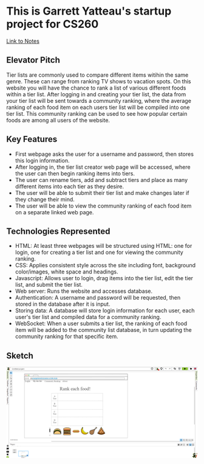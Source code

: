# This is Garrett Yatteau's startup project for CS260

[Link to Notes](notes.md)

## Elevator Pitch

Tier lists are commonly used to compare different items witihin the same genre. These can range from ranking TV shows to vacation spots. On this website you will have the chance to rank a list of various different foods within a tier list. After logging in and creating your tier list, the data from your tier list will be sent towards a community ranking, where the average ranking of each food item on each users tier list will be compiled into one tier list. This community ranking can be used to see how popular certain foods are among all users of the website.

## Key Features

+ First webpage asks the user for a username and password, then stores this login information.
+ After logging in, the tier list creator web page will be accessed, where the user can then begin ranking items into tiers.
+ The user can rename tiers, add and subtract tiers and place as many different items into each tier as they desire.
+ The user will be able to submit their tier list and make changes later if they change their mind.
+ The user will be able to view the community ranking of each food item on a separate linked web page.

## Technologies Represented

+ HTML: At least three webpages will be structured using HTML: one for login, one for creating a tier list and one for viewing the community ranking.
+ CSS: Applies consistent style across the site including font, background color/images, white space and headings.
+ Javascript: Allows user to login, drag items into the tier list, edit the tier list, and submit the tier list.
+ Web server: Runs the website and accesses database.
+ Authentication: A username and password will be requested, then stored in the database after it is input.
+ Storing data: A database will store login information for each user, each user's tier list and compiled data for a community ranking.
+ WebSocket: When a user submits a tier list, the ranking of each food item will be added to the community list database, in turn updating the community ranking for that specific item.

## Sketch

![Sketch of my startup website using NinjaMock.com](/startup_image.png)
